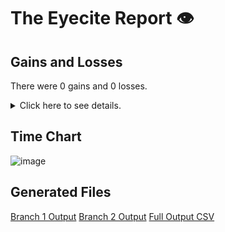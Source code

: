 # The Eyecite Report :eye:



Gains and Losses
---------
There were 0 gains and 0 losses.

<details>
<summary>Click here to see details.</summary>

|     id     |  Gain  |  Loss  |
| ---------- | ------ | ------ |


</details>



Time Chart
---------

![image](https://raw.githubusercontent.com/freelawproject/reporters-db/artifacts/214/results/chart.png)


Generated Files
---------

[Branch 1 Output](https://raw.githubusercontent.com/freelawproject/reporters-db/artifacts/214/results/original.json)
[Branch 2 Output](https://raw.githubusercontent.com/freelawproject/reporters-db/artifacts/214/results/update.json)
[Full Output CSV ](https://raw.githubusercontent.com/freelawproject/reporters-db/artifacts/214/results/output.csv)
